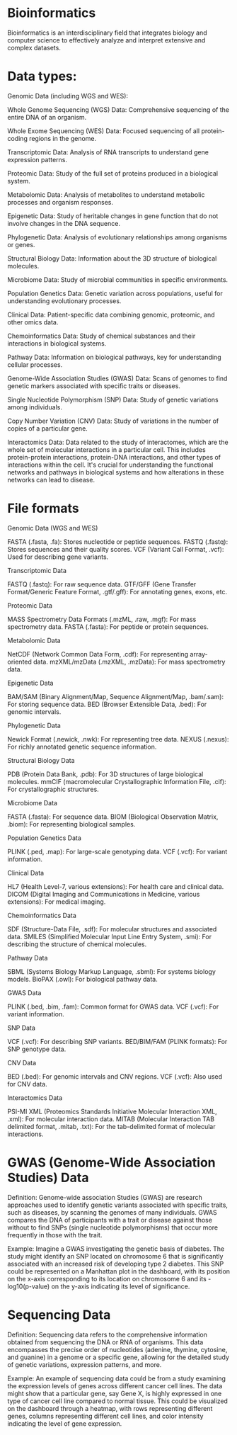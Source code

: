 # Bioinformatics

Bioinformatics is an interdisciplinary field that integrates biology and computer science to effectively analyze and interpret extensive and complex datasets.

# Data types: 
Genomic Data (including WGS and WES):

Whole Genome Sequencing (WGS) Data: Comprehensive sequencing of the entire DNA of an organism.

Whole Exome Sequencing (WES) Data: Focused sequencing of all protein-coding regions in the genome.

Transcriptomic Data: Analysis of RNA transcripts to understand gene expression patterns.

Proteomic Data: Study of the full set of proteins produced in a biological system.

Metabolomic Data: Analysis of metabolites to understand metabolic processes and organism responses.

Epigenetic Data: Study of heritable changes in gene function that do not involve changes in the DNA sequence.

Phylogenetic Data: Analysis of evolutionary relationships among organisms or genes.

Structural Biology Data: Information about the 3D structure of biological molecules.

Microbiome Data: Study of microbial communities in specific environments.

Population Genetics Data: Genetic variation across populations, useful for understanding evolutionary processes.

Clinical Data: Patient-specific data combining genomic, proteomic, and other omics data.

Chemoinformatics Data: Study of chemical substances and their interactions in biological systems.

Pathway Data: Information on biological pathways, key for understanding cellular processes.

Genome-Wide Association Studies (GWAS) Data: Scans of genomes to find genetic markers associated with specific traits or diseases.

Single Nucleotide Polymorphism (SNP) Data: Study of genetic variations among individuals.

Copy Number Variation (CNV) Data: Study of variations in the number of copies of a particular gene.

Interactomics Data: Data related to the study of interactomes, which are the whole set of molecular interactions in a particular cell. This includes protein-protein interactions, protein-DNA interactions, and other types of interactions within the cell. It's crucial for understanding the functional networks and pathways in biological systems and how alterations in these networks can lead to disease.



# File formats 

Genomic Data (WGS and WES)

FASTA (.fasta, .fa): Stores nucleotide or peptide sequences.
FASTQ (.fastq): Stores sequences and their quality scores.
VCF (Variant Call Format, .vcf): Used for describing gene variants.

Transcriptomic Data

FASTQ (.fastq): For raw sequence data.
GTF/GFF (Gene Transfer Format/Generic Feature Format, .gtf/.gff): For annotating genes, exons, etc.

Proteomic Data

MASS Spectrometry Data Formats (.mzML, .raw, .mgf): For mass spectrometry data.
FASTA (.fasta): For peptide or protein sequences.

Metabolomic Data

NetCDF (Network Common Data Form, .cdf): For representing array-oriented data.
mzXML/mzData (.mzXML, .mzData): For mass spectrometry data.

Epigenetic Data

BAM/SAM (Binary Alignment/Map, Sequence Alignment/Map, .bam/.sam): For storing sequence data.
BED (Browser Extensible Data, .bed): For genomic intervals.

Phylogenetic Data

Newick Format (.newick, .nwk): For representing tree data.
NEXUS (.nexus): For richly annotated genetic sequence information.

Structural Biology Data

PDB (Protein Data Bank, .pdb): For 3D structures of large biological molecules.
mmCIF (macromolecular Crystallographic Information File, .cif): For crystallographic structures.

Microbiome Data

FASTA (.fasta): For sequence data.
BIOM (Biological Observation Matrix, .biom): For representing biological samples.

Population Genetics Data

PLINK (.ped, .map): For large-scale genotyping data.
VCF (.vcf): For variant information.

Clinical Data

HL7 (Health Level-7, various extensions): For health care and clinical data.
DICOM (Digital Imaging and Communications in Medicine, various extensions): For medical imaging.

Chemoinformatics Data

SDF (Structure-Data File, .sdf): For molecular structures and associated data.
SMILES (Simplified Molecular Input Line Entry System, .smi): For describing the structure of chemical molecules.

Pathway Data

SBML (Systems Biology Markup Language, .sbml): For systems biology models.
BioPAX (.owl): For biological pathway data.

GWAS Data

PLINK (.bed, .bim, .fam): Common format for GWAS data.
VCF (.vcf): For variant information.

SNP Data

VCF (.vcf): For describing SNP variants.
BED/BIM/FAM (PLINK formats): For SNP genotype data.

CNV Data

BED (.bed): For genomic intervals and CNV regions.
VCF (.vcf): Also used for CNV data.

Interactomics Data

PSI-MI XML (Proteomics Standards Initiative Molecular Interaction XML, .xml): For molecular interaction data.
MITAB (Molecular Interaction TAB delimited format, .mitab, .txt): For the tab-delimited format of molecular interactions.

# GWAS (Genome-Wide Association Studies) Data

Definition:
Genome-wide association Studies (GWAS) are research approaches used to identify genetic variants associated with specific traits, such as diseases, by scanning the genomes of many individuals. GWAS compares the DNA of participants with a trait or disease against those without to find SNPs (single nucleotide polymorphisms) that occur more frequently in those with the trait.

Example:
Imagine a GWAS investigating the genetic basis of diabetes. The study might identify an SNP located on chromosome 6 that is significantly associated with an increased risk of developing type 2 diabetes. This SNP could be represented on a Manhattan plot in the dashboard, with its position on the x-axis corresponding to its location on chromosome 6 and its -log10(p-value) on the y-axis indicating its level of significance.

# Sequencing Data
Definition:
Sequencing data refers to the comprehensive information obtained from sequencing the DNA or RNA of organisms. This data encompasses the precise order of nucleotides (adenine, thymine, cytosine, and guanine) in a genome or a specific gene, allowing for the detailed study of genetic variations, expression patterns, and more.

Example:
An example of sequencing data could be from a study examining the expression levels of genes across different cancer cell lines. The data might show that a particular gene, say Gene X, is highly expressed in one type of cancer cell line compared to normal tissue. This could be visualized on the dashboard through a heatmap, with rows representing different genes, columns representing different cell lines, and color intensity indicating the level of gene expression.








